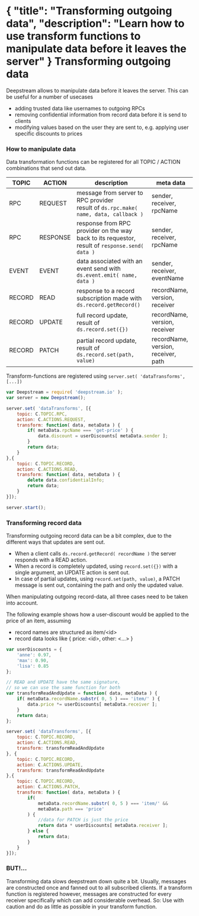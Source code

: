 {
	"title": "Transforming outgoing data",
	"description": "Learn how to use transform functions to manipulate data before it leaves the server"
}
Transforming outgoing data
======================================
Deepstream allows to manipulate data before it leaves the server. This can be useful for a number of usecases 

* adding trusted data like usernames to outgoing RPCs
* removing confidential information from record data before it is send to clients
* modifying values based on the user they are sent to, e.g. applying user specific discounts to prices

### How to manipulate data
Data transformation functions can be registered for all TOPIC / ACTION combinations that send out data.

<table class="mini">
	<thead>
		<tr>
			<th>TOPIC</th>
			<th>ACTION</th>
			<th>description</th>
			<th>meta data</th>
		</tr>
	</thead>
	<tbody>
		<tr>
			<td>RPC</td>
			<td>REQUEST</td>
			<td>
				message from server to RPC provider<br />
				result of <code>ds.rpc.make( name, data, callback )</code>
			</td>
			<td>sender, receiver, rpcName</td>
		</tr>
		<tr>
			<td>RPC</td>
			<td>RESPONSE</td>
			<td>response from RPC provider on the way back to its requestor, result of <code>response.send( data )</code></td>
			<td>sender, receiver, rpcName</td>
		</tr>
		<tr>
			<td>EVENT</td>
			<td>EVENT</td>
			<td>data associated with an event send with <br /><code>ds.event.emit( name, data )<code></td>
			<td>sender, receiver, eventName</td>
		</tr>
		<tr>
			<td>RECORD</td>
			<td>READ</td>
			<td>response to a record subscription made with <br /><code>ds.record.getRecord()</code></td>
			<td>recordName, version, receiver</td>
		</tr>
		<tr>
			<td>RECORD</td>
			<td>UPDATE</td>
			<td>full record update,<br />result of <code>ds.record.set({})</code></td>
			<td>recordName, version, receiver</td>
		</tr>
		<tr>
			<td>RECORD</td>
			<td>PATCH</td>
			<td>partial record update,<br />result of <code>ds.record.set(path, value)<code></td>
			<td>recordName, version, receiver, path</td>
		</tr>
	</tbody>
</table>

Transform-functions are registered using `server.set( 'dataTransforms', [...])`

```javascript
var Deepstream = require( 'deepstream.io' );
var server = new Deepstream();

server.set( 'dataTransforms', [{
	topic: C.TOPIC.RPC,
	action: C.ACTIONS.REQUEST,
	transform: function( data, metaData ) {
		if( metaData.rpcName === 'get-price' ) {
			data.discount = userDiscounts[ metaData.sender ];
		}
		return data;
	}
},{
	topic: C.TOPIC.RECORD,
	action: C.ACTIONS.READ,
	transform: function( data, metaData ) {
		delete data.confidentialInfo;
		return data;
	}
}]);

server.start();
```

### Transforming record data

Transforming outgoing record data can be a bit complex, due to the different ways that updates are sent out. 
* When a client calls `ds.record.getRecord( recordName )` the server responds with a READ action. 
* When a record is completely updated, using `record.set({})` with a single argument, an UPDATE action is sent out. 
* In case of partial updates, using `record.set(path, value)`, a PATCH message is sent out, containing the path and only the updated value. 

When manipulating outgoing record-data, all three cases need to be taken into account.

The following example shows how a user-discount would be applied to the price of an item, assuming
* record names are structured as item/&lt;id&gt;
* record data looks like { price: &lt;id&gt;, other: &lt;...&gt; }

```javascript
var userDiscounts = {
	'anne': 0.97,
	'max': 0.90,
	'lisa': 0.85
};

// READ and UPDATE have the same signature,
// so we can use the same function for both
var transformReadAndUpdate = function( data, metaData ) {
	if( metaData.recordName.substr( 0, 5 ) === 'item/' ) {
		data.price *= userDiscounts[ metaData.receiver ];
	}
	return data;
};

server.set( 'dataTransforms', [{
	topic: C.TOPIC.RECORD,
	action: C.ACTIONS.READ,
	transform: transformReadAndUpdate
}, {
	topic: C.TOPIC.RECORD,
	action: C.ACTIONS.UPDATE,
	transform: transformReadAndUpdate
},{
	topic: C.TOPIC.RECORD,
	action: C.ACTIONS.PATCH,
	transform: function( data, metaData ) {
		if( 
			metaData.recordName.substr( 0, 5 ) === 'item/' &&
			metaData.path === 'price'
		) {
			//data for PATCH is just the price
			return data * userDiscounts[ metaData.receiver ];
		} else {
			return data;
		}
	}
}]);
```

<div class="hint-box fa fa-gears">
	<h3>BUT!...</h3>
	<p>Transforming data slows deepstream down quite a bit. Usually, messages are constructed once and
	fanned out to all subscribed clients. If a transform function is registered however, messages are constructed
	for every receiver specifically which can add considerable overhead. So: Use with caution and do as little as possible
	in your transform function.</p>
</div>